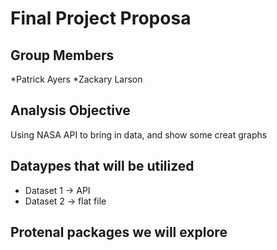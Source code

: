 # Final Project Proposa

## Group Members
*Patrick Ayers
*Zackary Larson

## Analysis Objective
Using NASA API to bring in data, and show some creat graphs

## Dataypes that will be utilized
* Dataset 1 -> API
* Dataset 2 -> flat file

## Protenal packages we will explore

